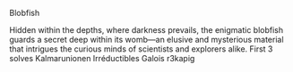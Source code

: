 
Blobfish

Hidden within the depths, where darkness prevails, the enigmatic blobfish guards a secret deep within its womb—an elusive and mysterious material that intrigues the curious minds of scientists and explorers alike.
First 3 solves
Kalmarunionen
Irréductibles Galois
r3kapig